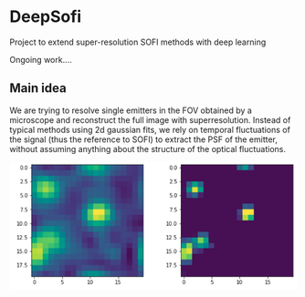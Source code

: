 # DeepSofi
Project to extend super-resolution SOFI methods with deep learning

Ongoing work....

## Main idea

We are trying to resolve single emitters in the FOV obtained by a microscope and reconstruct the full image with superresolution. Instead of typical methods using 2d gaussian fits, we rely on temporal fluctuations of the signal (thus the reference to SOFI) to extract the PSF of the emitter, without assuming anything about the structure of the optical fluctuations.

![Resolving several emitters](resolving.png)

